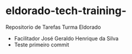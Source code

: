 # eldorado-tech-training-
Repositorio de Tarefas Turma Eldorado
- Facilitador José Geraldo Henrique da Silva
- Teste primeiro commit